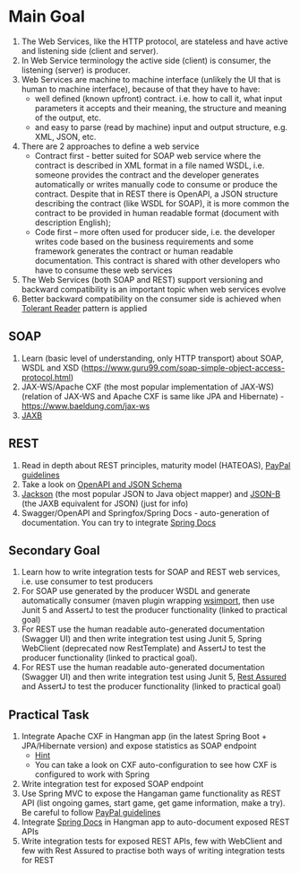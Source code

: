 # Main Goal

1. The Web Services, like the HTTP protocol, are stateless and have active and listening side (client and server).
2. In Web Service terminology the active side (client) is consumer, the listening (server) is producer.
3. Web Services are machine to machine interface (unlikely the UI that is human to machine interface), because of that they have to have:
    - well defined (known upfront) contract. i.e. how to call it, what input parameters it accepts and their meaning, the structure and meaning of the output, etc.
    - and easy to parse (read by machine) input and output structure, e.g. XML, JSON, etc.
4. There are 2 approaches to define a web service
    - Contract first - better suited for SOAP web service where the contract is described in XML format in a file named WSDL, i.e. someone provides the contract and the developer generates automatically or writes manually code to consume or produce the contract. Despite that in REST there is OpenAPI, a JSON structure describing the contract (like WSDL for SOAP), it is more common the contract to be provided in human readable format (document with description English);
    - Code first – more often used for producer side, i.e. the developer writes code based on the business requirements and some framework generates the contract or human readable documentation. This contract is shared with other developers who have to consume these web services
5. The Web Services (both SOAP and REST) support versioning and backward compatibility is an important topic when web services evolve
6. Better backward compatibility on the consumer side is achieved when [Tolerant Reader](https://martinfowler.com/bliki/TolerantReader.html) pattern is applied
 
## SOAP
1. Learn (basic level of understanding, only HTTP transport) about SOAP, WSDL and XSD (https://www.guru99.com/soap-simple-object-access-protocol.html)
2. JAX-WS/Apache CXF (the most popular implementation of JAX-WS) (relation of JAX-WS and Apache CXF is same like JPA and Hibernate) - https://www.baeldung.com/jax-ws
3. [JAXB](https://docs.oracle.com/javase/tutorial/jaxb/intro/)

## REST
1. Read in depth about REST principles, maturity model (HATEOAS), [PayPal guidelines](https://github.com/paypal/api-standards/blob/master/api-style-guide.md)
2. Take a look on [OpenAPI and JSON Schema](https://oai.github.io/Documentation/start-here.html)
3. [Jackson](https://github.com/FasterXML/jackson-databind) (the most popular JSON to Java object mapper) and [JSON-B](https://www.baeldung.com/java-json-binding-api) (the JAXB equivalent for JSON) (just for info)
4. Swagger/OpenAPI and Springfox/Spring Docs - auto-generation of documentation. You can try to integrate [Spring Docs](https://springdoc.org/)

## Secondary Goal
1. Learn how to write integration tests for SOAP and REST web services, i.e. use consumer to test producers
2. For SOAP use generated by the producer WSDL and generate automatically consumer (maven plugin wrapping [wsimport](https://www.mojohaus.org/jaxws-maven-plugin/wsimport-mojo.html), then use Junit 5 and AssertJ to test the producer functionality (linked to practical goal)
3. For REST use the human readable auto-generated documentation (Swagger UI) and then write integration test using Junit 5, Spring WebClient (deprecated now RestTemplate)  and AssertJ to test the producer functionality (linked to practical goal).
4. For REST use the human readable auto-generated documentation (Swagger UI) and then write integration test using Junit 5, [Rest Assured](https://github.com/rest-assured/rest-assured ) and AssertJ to test the producer functionality (linked to practical goal)

## Practical Task
1. Integrate Apache CXF in Hangman app (in the latest Spring Boot + JPA/Hibernate version) and expose statistics as SOAP endpoint
    - [Hint](http://cxf.apache.org/docs/springboot.html#SpringBoot-SpringBootCXFJAX-WSStarter)
    - You can take a look on CXF auto-configuration to see how CXF is configured to work with Spring
2. Write integration test for exposed SOAP endpoint
3. Use Spring MVC to expose the Hangaman game functionality as REST API (list ongoing games, start game, get game information, make a try). Be careful to follow [PayPal guidelines](https://github.com/paypal/api-standards/blob/master/api-style-guide.md)
4. Integrate [Spring Docs](https://springdoc.org/) in Hangman app to auto-document exposed REST APIs
5. Write integration tests for exposed REST APIs, few with WebClient and few with Rest Assured to practise both ways of writing integration tests for REST